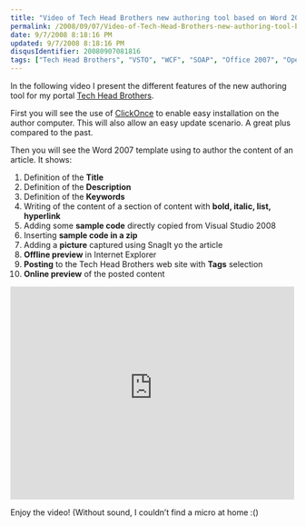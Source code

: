 ```yaml
---
title: "Video of Tech Head Brothers new authoring tool based on Word 2007"
permalink: /2008/09/07/Video-of-Tech-Head-Brothers-new-authoring-tool-based-on-Word-2007/
date: 9/7/2008 8:18:16 PM
updated: 9/7/2008 8:18:16 PM
disqusIdentifier: 20080907081816
tags: ["Tech Head Brothers", "VSTO", "WCF", "SOAP", "Office 2007", "Open XML", "WordML"]
---
```

In the following video I present the different features of the new authoring tool for my portal [Tech Head Brothers](http://www.techheadbrothers.com/). 

First you will see the use of [ClickOnce](http://msdn.microsoft.com/en-us/library/t71a733d(VS.80).aspx) to enable easy installation on the author computer. This will also allow an easy update scenario. A great plus compared to the past.
<!-- more -->

Then you will see the Word 2007 template using to author the content of an article. It shows:

1.  Definition of the **Title**
2.  Definition of the **Description**
3.  Definition of the **Keywords**
4.  Writing of the content of a section of content with **bold, italic, list, hyperlink**
5.  Adding some **sample code** directly copied from Visual Studio 2008
6.  Inserting **sample code in a zip**
7.  Adding a **picture** captured using SnagIt yo the article
8.  **Offline preview** in Internet Explorer
9.  **Posting** to the Tech Head Brothers web site with **Tags** selection
10.  **Online preview** of the posted content  

<iframe style="width: 500px; height: 375px" src="http://silverlight.services.live.com/invoke/4065/thb_authoringtool_2/iframe.html" frameborder="0" scrolling="no"></iframe>

Enjoy the video! (Without sound, I couldn’t find a micro at home :()
